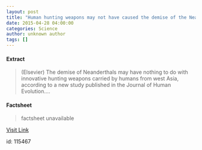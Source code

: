 ```yaml
---
layout: post
title: "Human hunting weapons may not have caused the demise of the Neanderthals"
date: 2015-04-28 04:00:00
categories: Science
author: unknown author
tags: []
---
```



#### Extract
>(Elsevier) The demise of Neanderthals may have nothing to do with innovative hunting weapons carried by humans from west Asia, according to a new study published in the Journal of Human Evolution....

#### Factsheet
>factsheet unavailable

[Visit Link](http://www.eurekalert.org/pub_releases/2015-04/e-hhw042815.php)

id:  115467


